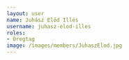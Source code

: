 ```yaml
---
layout: user
name: Juhász Előd Illés
username: juhasz-elod-illes
roles:
- Öregtag
image: /images/members/JuhaszElod.jpg
---
```

